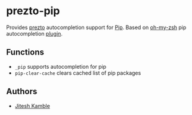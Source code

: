 prezto-pip
==========

Provides [prezto][1] autocompletion support for [Pip][2].
Based on [oh-my-zsh][3] pip autocompletion [plugin][4].

Functions
---------

  - `_pip` supports autocompletion for pip
  - `pip-clear-cache` clears cached list of pip packages

Authors
-------

  - [Jitesh Kamble](https://github.com/hashknot)

[1]: https://github.com/sorin-ionescu/prezto
[2]: https://pip.readthedocs.org/
[3]: http://ohmyz.sh
[4]: https://github.com/robbyrussell/oh-my-zsh/tree/master/plugins/pip
